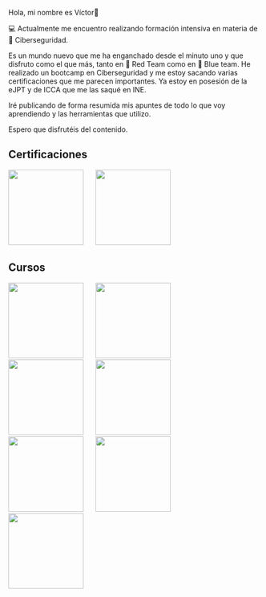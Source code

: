 Hola, mi nombre es Víctor👋

💻 Actualmente me encuentro realizando formación intensiva en materia de 🔐 Ciberseguridad.

Es un mundo nuevo que me ha enganchado desde el minuto uno y que disfruto como el que más, tanto en 🔴 Red Team como en 🔵 Blue team. He realizado un bootcamp en Ciberseguridad y me estoy sacando varias certificaciones que me parecen importantes. Ya estoy en posesión de la eJPT y de ICCA que me las saqué en INE.

Iré publicando de forma resumida mis apuntes de todo lo que voy aprendiendo y las herramientas que utilizo. 

Espero que disfrutéis del contenido.

## Certificaciones

<img src="https://github.com/user-attachments/assets/a8ed54ff-93e3-40a6-a35a-4e7b022e4730" width="150" height="150" style="margin-right: 20px;">

<img src="https://github.com/user-attachments/assets/6eb77a50-8c3e-4f48-9d42-739ef8c49993" width="150" height="150" style="margin-right: 20px;">

## Cursos

<img src="https://github.com/user-attachments/assets/cb5c8941-6cf7-4c0c-ba71-20e9fd782166" width="150" height="150" style="margin-right: 20px;">  

<img src="https://github.com/user-attachments/assets/2f2ff8f8-b283-4832-bd16-ee4ec3bd7cfb" width="150" height="150" style="margin-right: 20px;">  

<img src="https://github.com/user-attachments/assets/8d00d37c-acff-43eb-9533-0f756345d984" width="150" height="150" style="margin-right: 20px;">  

<img src="https://github.com/user-attachments/assets/b94eee4f-1725-4ae6-a594-5620ea88ba5b" width="150" height="150" style="margin-right: 20px;">  

<img src="https://github.com/user-attachments/assets/1c95bf51-c4c2-428c-9fbe-97def357c5e8" width="150" height="150" style="margin-right: 20px;">  

<img src="https://github.com/user-attachments/assets/f06d8b48-510e-46f8-9da7-3bb60bfb04b7" width="150" height="150" style="margin-right: 20px;">  

<img src="https://github.com/user-attachments/assets/2a456727-c307-405d-8fc0-d7f3aa9e7c51" width="150" height="150" style="margin-right: 20px;">  




